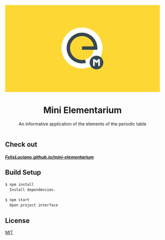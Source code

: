 <div align='center'>
  <img src='public/readme-banner.svg'>
  <h1 class='repo-title'>Mini Elementarium</h1>
  <span>An informative application of the elements of the periodic table</span>
</div>
<br/>

## Check out
##### [FelixLuciano.github.io/mini-elementarium](https://felixluciano.github.io/mini-elementarium)


## Build Setup

``` bash
$ npm install
  Install dependencies.

$ npm start
  Open project interface
```


## License

[MIT](https://github.com/FelixLuciano/mini-elementarium/blob/master/LICENSE)
